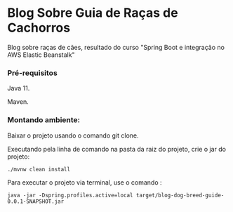 # Blog Sobre Guia de Raças de Cachorros

Blog sobre raças de cães, resultado do curso "Spring Boot e integração no AWS Elastic Beanstalk"

### Pré-requisitos

Java 11.

Maven.

### Montando ambiente:

Baixar o projeto usando o comando git clone.

Executando pela linha de comando na pasta da raiz do projeto, crie o jar do projeto:

```
./mvnw clean install
```

Para executar o projeto via terminal, use o comando :

```
java -jar -Dspring.profiles.active=local target/blog-dog-breed-guide-0.0.1-SNAPSHOT.jar
```
